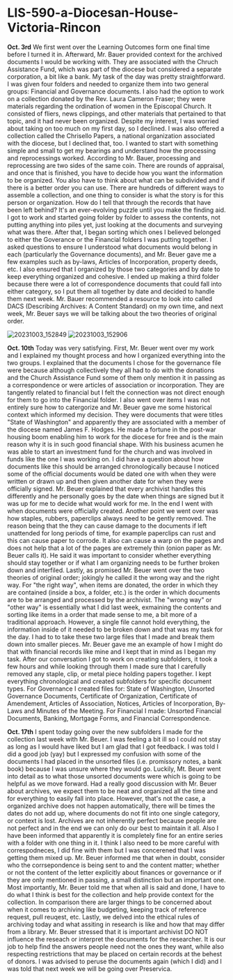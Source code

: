 # LIS-590-a-Diocesan-House-Victoria-Rincon

**Oct. 3rd**
We first went over the Learning Outcomes form one final time before I turned it in. Afterward, Mr. Bauer provided context for the archived documents I would be working with. They are associated with the Chruch Assistance Fund, which was part of the diocese but considered a separate corporation, a bit like a bank. My task of the day was pretty straightforward. I was given four folders and needed to organize them into two general groups: Financial and Governance documents. I also had the option to work on a collection donated by the Rev. Laura Cameron Fraser; they were materials regarding the ordination of women in the Episcopal Church. It consisted of fliers, news clippings, and other materials that pertained to that topic, and it had never been organized. Despite my interest, I was worried about taking on too much on my first day, so I declined. I was also offered a collection called the Chrisello Papers, a national organization associated with the diocese, but I declined that, too. I wanted to start with something simple and small to get my bearings and understand how the processing and reprocessings worked. According to Mr. Bauer, processing and reprocessing are two sides of the same coin. There are rounds of appraisal, and once that is finished, you have to decide how you want the information to be organized. You also have to think about what can be subdivided and if there is a better order you can use. There are hundreds of different ways to assemble a collection, and one thing to consider is what the story is for this person or organization. How do I tell that through the records that have been left behind? It's an ever-evolving puzzle until you make the finding aid. 
I got to work and started going folder by folder to assess the contents, not putting anything into piles yet, just looking at the documents and surveying what was there. After that, I began sorting which ones I believed belonged to either the Goverance or the Financial folders I was putting together. I asked questions to ensure I understood what documents would belong in each (particularly the Governance documents), and Mr. Beuer gave me a few examples such as by-laws, Articles of Incorporation, property deeds, etc. I also ensured that I organized by those two categories and by date to keep everything organized and cohesive. I ended up making a third folder because there were a lot of correspondence documents that could fall into either category, so I put them all together by date and decided to handle them next week. Mr. Bauer recommended a resource to look into called DACS (Describing Archives: A Content Standard) on my own time, and next week, Mr. Beuer says we will be talking about the two theories of original order. 

![20231003_152849](https://github.com/rincovi/LIS-590-a-Diocesan-House-Victoria-Rincon/assets/131549576/9375a407-013c-4c41-a108-e0f7b211aeb9)
![20231003_152906](https://github.com/rincovi/LIS-590-a-Diocesan-House-Victoria-Rincon/assets/131549576/d2d40b20-c099-4af9-9e03-580cd6f115ca)

**Oct. 10th**
Today was very satisfying. First, Mr. Beuer went over my work and I explained my thought process and how I organized everything into the two groups. I explained that the documents I chose for the governance file were because although collectively they all had to do with the donations and the Church Assistance Fund some of them only mention it in passing as a correspondence or were articles of association or incorporation. They are tangently related to financial but I felt the connection was not direct enough for them to go into the Financial folder. I also went over items I was not entirely sure how to catergorize and Mr. Beuer gave me some historical context which informed my decision. They were documents that were titles "State of Washington" and apparently they are associated with a member of the diocese named James F. Hodges. He made a fortune in the post-war housing boom enabling him to work for the diocese for free and is the main reason why it is in such good financial shape. With his business acumen he was able to start an investment fund for the church and was involved in funds like the one I was working on. I did have a question about how documents like this should be arranged chronologically because I noticed some of the official documents would be dated one with when they were written or drawn up and then given another date for when they were officially signed. Mr. Beuer explained that every archivist handles this differently and he personally goes by the date when things are signed but it was up for me to decide what would work for me. In the end I went with when documents were officially created.
Another point we went over was how staples, rubbers, paperclips always need to be gently removed. The reason being that the they can cause damage to the documents if left unattended for long periods of time, for example paperclips can rust and this can cause paper to corrode. It also can cause a warp on the pages and does not help that a lot of the pages are extremely thin (onion paper as Mr. Beuer calls it). He said it was important to consider whether everything should stay together or if what I am organizing needs to be further broken down and interfiled. Lastly, as promised Mr. Beuer went over the two theories of original order; jokingly he called it the wrong way and the right way. For "the right way", when items are donated, the order in which they are contained (inside a box, a folder, etc.) is the order in which documents are to be arranged and processed by the archivist. The "wrong way" or "other way" is essentially what I did last week, exmaining the contents and sorting like items in a order that made sense to me, a bit more of a traditional approach. However, a single file cannot hold everything, the information inside of it needed to be broken down and that was my task for the day. I had to to take these two large files that I made and break them down into smaller pieces. Mr. Beuer gave me an example of how I might do that with financial records like mine and I kept that in mind as I began my task. After our conversation I got to work on creating subfolders, it took a few hours and while looking through them I made sure that I carefully removed any staple, clip, or metal piece holding papers together. I kept everything chronological and created subfolders for specific document types. For Governance I created files for: State of Washington, Unsorted Governance Documents, Certificate of Organization, Certificate of Amendement, Articles of Association, Notices, Articles of Incorporation, By-Laws and Minutes of the Meeting. For Financial I made: Unsorted Financial Documents, Banking, Mortgage Forms, and Financial Correspondence.


**Oct. 17th**
I spent today going over the new subfolders I made for the collection last week with Mr. Beuer. I was feeling a bit ill so I could not stay as long as I would have liked but I am glad that I got feedback. I was told I did a good job (yay) but I expressed my confusion with some of the documents I had placed in the unsorted files (i.e. promissory notes, a bank book) because I was unsure where they would go. Luckily, Mt. Beuer went into detail as to what those unsorted documents were which is going to be helpful as we move forward. Had a really good discussion with Mr. Beuer about archives, we expect them to be neat and organized all the time and for everything to easily fall into place. However, that's not the case, a organized archive does not happen automatically, there will be times the dates do not add up, where documents do not fit into one single category, or context is lost. Archives are not inherently perfect because people are not perfect and in the end we can only do our best to maintain it all. Also I have been informed that apparently it is completely fine for an entire series with a folder with one thing in it. I think I also need to be more careful with correspodneces, I did fine with them but I was concerened that I was getting them mixed up. Mr. Beuer informed me that when in doubt, consider who the corrsepondence is being sent to and the content matter; whether or not the content of the letter explicitly about finances or governance or if they are only mentioned in passing, a small distinction but an important one. Most importantly, Mr. Beuer told me that when all is said and done, I have to do what I think is best for the collection and help provide context for the collection. In comparison there are larger things to be concerned about when it comes to archiving like budgeting, keeping track of reference request, pull reuqest, etc. Lastly, we delved into the ethical rules of archiving today and what assiting in research is like and how that may differ from a library. Mr. Beuer stressed that it is important archivist DO NOT influence the reseach or interpret the documents for the researcher. It is our job to help find the answers people need not the ones they want, while also respecting restrictions that may be placed on certain records at the behest of donors. I was advised to peruse the documents again (which I did) and I was told that next week we will be going over Preservica.
